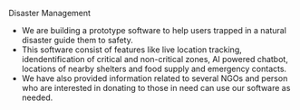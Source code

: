 Disaster Management 
- We are building a prototype software to help users trapped in a natural disaster guide them to safety.
- This software consist of features like live location tracking, idendentification of critical and non-critical zones, AI powered chatbot, locations of nearby shelters and food supply and emergency contacts. 
- We have also provided information related to several NGOs and person who are interested in donating to those in need can use our software as needed.
